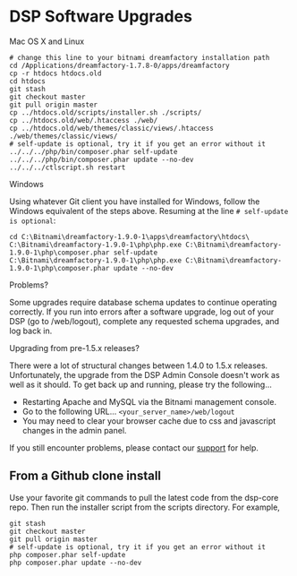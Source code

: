 # DSP Software Upgrades


Mac OS X and Linux

```shell
# change this line to your bitnami dreamfactory installation path
cd /Applications/dreamfactory-1.7.8-0/apps/dreamfactory
cp -r htdocs htdocs.old
cd htdocs
git stash
git checkout master
git pull origin master
cp ../htdocs.old/scripts/installer.sh ./scripts/
cp ../htdocs.old/web/.htaccess ./web/
cp ../htdocs.old/web/themes/classic/views/.htaccess  ./web/themes/classic/views/
# self-update is optional, try it if you get an error without it
../../../php/bin/composer.phar self-update
../../../php/bin/composer.phar update --no-dev
../../../ctlscript.sh restart
```

Windows

Using whatever Git client you have installed for Windows, follow the Windows equivalent of the steps above. Resuming at the line `# self-update is optional`:

```shell
cd C:\Bitnami\dreamfactory-1.9.0-1\apps\dreamfactory\htdocs\
C:\Bitnami\dreamfactory-1.9.0-1\php\php.exe C:\Bitnami\dreamfactory-1.9.0-1\php\composer.phar self-update
C:\Bitnami\dreamfactory-1.9.0-1\php\php.exe C:\Bitnami\dreamfactory-1.9.0-1\php\composer.phar update --no-dev
```

Problems?

Some upgrades require database schema updates to continue operating correctly. If you run into errors after a software upgrade, log out of your DSP (go to <server>/web/logout), complete any requested schema upgrades, and log back in.

Upgrading from pre-1.5.x releases? 

There were a lot of structural changes between 1.4.0 to 1.5.x releases. Unfortunately, the upgrade from the DSP Admin Console doesn't work as well as it should. To get back up and running, please try the following...

* Restarting Apache and MySQL via the Bitnami management console.
* Go to the following URL... `<your_server_name>/web/logout`
* You may need to clear your browser cache due to css and javascript changes in the admin panel.


If you still encounter problems, please contact our [support](Contact-DreamFactory-Support) for help.

## From a Github clone install

Use your favorite git commands to pull the latest code from the dsp-core repo. Then run the installer script from the scripts directory. For example,

```shell
git stash
git checkout master
git pull origin master
# self-update is optional, try it if you get an error without it
php composer.phar self-update
php composer.phar update --no-dev
```